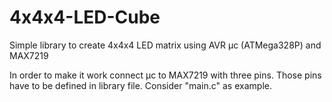 # 4x4x4-LED-Cube
Simple library to create 4x4x4 LED matrix using AVR µc (ATMega328P) and MAX7219

In order to make it work connect µc to MAX7219 with three pins. Those pins have to be defined in library file.
Consider "main.c" as example.
